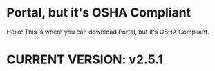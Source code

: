 # Portal, but it's OSHA Compliant

Hello! This is where you can download Portal, but it's OSHA Compliant.


# CURRENT VERSION: v2.5.1
